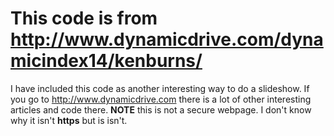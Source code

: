 # This code is from http://www.dynamicdrive.com/dynamicindex14/kenburns/

I have included this code as another interesting way to do a slideshow. If you go to http://www.dynamicdrive.com there is
a lot of other interesting articles and code there. __NOTE__ this is not a secure webpage. I don't know why it isn't __https__ but is isn't.
